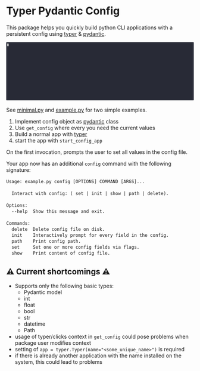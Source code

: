# Typer Pydantic Config

This package helps you quickly build python CLI applications with a persistent config using [typer](https://typer.tiangolo.com/) & [pydantic](https://docs.pydantic.dev/latest/).

![minimal_example.gif](assets/minimal_example.gif)

See [minimal.py](src/examples/minimal.py) and [example.py](src/examples/example.py) for two simple examples.

1. Implement config object as [pydantic](https://docs.pydantic.dev/latest/) class
2. Use `get_config` where every you need the current values
3. Build a normal app with [typer](https://typer.tiangolo.com/)
4. start the app with `start_config_app`

On the first invocation, prompts the user to set all values in the config file.

Your app now has an additional `config` command with the following signature:
```text
Usage: example.py config [OPTIONS] COMMAND [ARGS]...

  Interact with config: ( set | init | show | path | delete).

Options:
  --help  Show this message and exit.

Commands:
  delete  Delete config file on disk.
  init    Interactively prompt for every field in the config.
  path    Print config path.
  set     Set one or more config fields via flags.
  show    Print content of config file.
```


## ⚠ Current shortcomings ⚠
 * Supports only the following basic types:
   * Pydantic model
   * int
   * float
   * bool
   * str
   * datetime
   * Path 
 * usage of typer/clicks context in `get_config` could pose problems when package user modifies context
 * setting of `app = typer.Typer(name="<some_unique_name>")` is required
 * if there is already another application with the name installed on the system, this could lead to problems